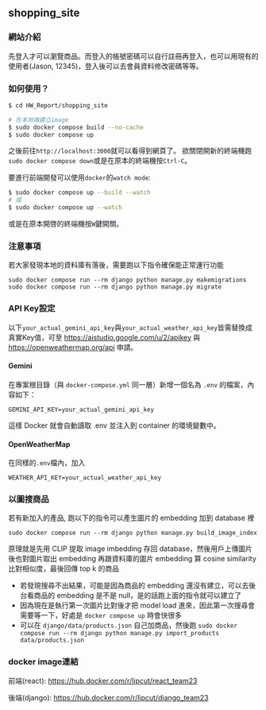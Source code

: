 ## shopping_site
### 網站介紹
先登入才可以瀏覽商品。而登入的帳號密碼可以自行註冊再登入，也可以用現有的使用者(Jason, 12345)，登入後可以去會員資料修改密碼等等。

### 如何使用？
``` sh
$ cd HW_Report/shopping_site

# 在本地端建立image
$ sudo docker compose build --no-cache
$ sudo docker compose up
```

之後前往`http://localhost:3000`就可以看得到網頁了。
欲關閉開新的終端機跑`sudo docker compose down`或是在原本的終端機按`Ctrl-C`。

要進行前端開發可以使用`docker`的`watch mode`:
``` sh
$ sudo docker compose up --build --watch
# 或
$ sudo docker compose up --watch
```
或是在原本開啓的終端機按`W`鍵開關。

### 注意事項
若大家發現本地的資料庫有落後，需要跑以下指令確保能正常運行功能
```
sudo docker compose run --rm django python manage.py makemigrations
sudo docker compose run --rm django python manage.py migrate
```
### API Key設定
以下`your_actual_gemini_api_key`與`your_actual_weather_api_key`皆需替換成真實Key值，可至 https://aistudio.google.com/u/2/apikey 與 https://openweathermap.org/api 申請。
#### Gemini
在專案根目錄（與 `docker-compose.yml` 同一層）新增一個名為 `.env` 的檔案，內容如下：

```
GEMINI_API_KEY=your_actual_gemini_api_key
```
這樣 Docker 就會自動讀取 .env 並注入到 container 的環境變數中。
#### OpenWeatherMap
在同樣的`.env`檔內，加入
```
WEATHER_API_KEY=your_actual_weather_api_key
```

### 以圖搜商品
若有新加入的產品, 跑以下的指令可以產生圖片的 embedding 加到 database 裡
```
sudo docker compose run --rm django python manage.py build_image_index
```
原理就是先用 CLIP 提取 image imbedding 存回 database，然後用戶上傳圖片後也對圖片取出 embedding 再跟資料庫的圖片 embedding 算 cosine similarity 比對相似度，最後回傳 top k 的商品

- 若發現搜尋不出結果，可能是因為商品的 embedding 還沒有建立，可以去後台看商品的 embedding 是不是 null，是的話跑上面的指令就可以建立了
- 因為現在是執行第一次圖片比對後才把 model load 進來，因此第一次搜尋會需要等一下，好處是 `docker compose up` 時會快很多
- 可以在 `django/data/products.json` 自己加商品，然後跑 `sudo docker compose run --rm django python manage.py import_products data/products.json` 

### docker image連結
前端\(react\):  https://hub.docker.com/r/lipcut/react_team23

後端\(django\): https://hub.docker.com/r/lipcut/django_team23
